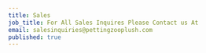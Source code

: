 ```yaml
---
title: Sales
job_title: For All Sales Inquires Please Contact us At
email: salesinquiries@pettingzooplush.com
published: true
---
```

